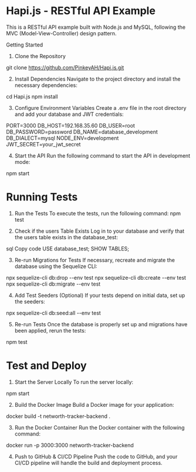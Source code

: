 # Hapi.js - RESTful API Example

This is a RESTful API example built with Node.js and MySQL, following the MVC (Model-View-Controller) design pattern.

Getting Started
1. Clone the Repository

git clone https://github.com/PinkeyAH/Hapi.js.git

2. Install Dependencies
Navigate to the project directory and install the necessary dependencies:

cd Hapi.js
npm install

3. Configure Environment Variables
Create a .env file in the root directory and add your database and JWT credentials:

 
PORT=3000
DB_HOST=192.168.35.60
DB_USER=root
DB_PASSWORD=password
DB_NAME=database_development
DB_DIALECT=mysql
NODE_ENV=development
JWT_SECRET=your_jwt_secret


4. Start the API
Run the following command to start the API in development mode:
                                                                                       
npm start

# Running Tests

1. Run the Tests
To execute the tests, run the following command:
npm test

2. Check if the users Table Exists
Log in to your database and verify that the users table exists in the database_test:

sql
Copy code
USE database_test;
SHOW TABLES;

3. Re-run Migrations for Tests
If necessary, recreate and migrate the database using the Sequelize CLI:


npx sequelize-cli db:drop --env test
npx sequelize-cli db:create --env test
npx sequelize-cli db:migrate --env test


4. Add Test Seeders (Optional)
If your tests depend on initial data, set up the seeders:

npx sequelize-cli db:seed:all --env test


5. Re-run Tests
Once the database is properly set up and migrations have been applied, rerun the tests:

npm test


# Test and Deploy
1. Start the Server Locally
To run the server locally:

npm start

2. Build the Docker Image
Build a Docker image for your application:

docker build -t networth-tracker-backend .

3. Run the Docker Container
Run the Docker container with the following command:

 docker run -p 3000:3000 networth-tracker-backend

4. Push to GitHub & CI/CD Pipeline
Push the code to GitHub, and your CI/CD pipeline will handle the build and deployment process.


